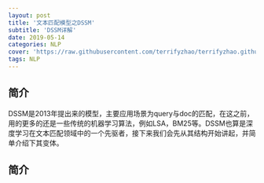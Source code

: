 ```yaml
---
layout: post
title: '文本匹配模型之DSSM'
subtitle: 'DSSM详解'
date: 2019-05-14
categories: NLP
cover: 'https://raw.githubusercontent.com/terrifyzhao/terrifyzhao.github.io/master/assets/img/2019-05-13-%E6%96%87%E6%9C%AC%E5%8C%B9%E9%85%8D%E6%A8%A1%E5%9E%8B%E4%B9%8BABCNN/cover.jpg'
tags: NLP
---
```



## **简介**

DSSM是2013年提出来的模型，主要应用场景为query与doc的匹配，在这之前，用的更多的还是一些传统的机器学习算法，例如LSA，BM25等。DSSM也算是深度学习在文本匹配领域中的一个先驱者，接下来我们会先从其结构开始讲起，并简单介绍下其变体。

## **简介**
